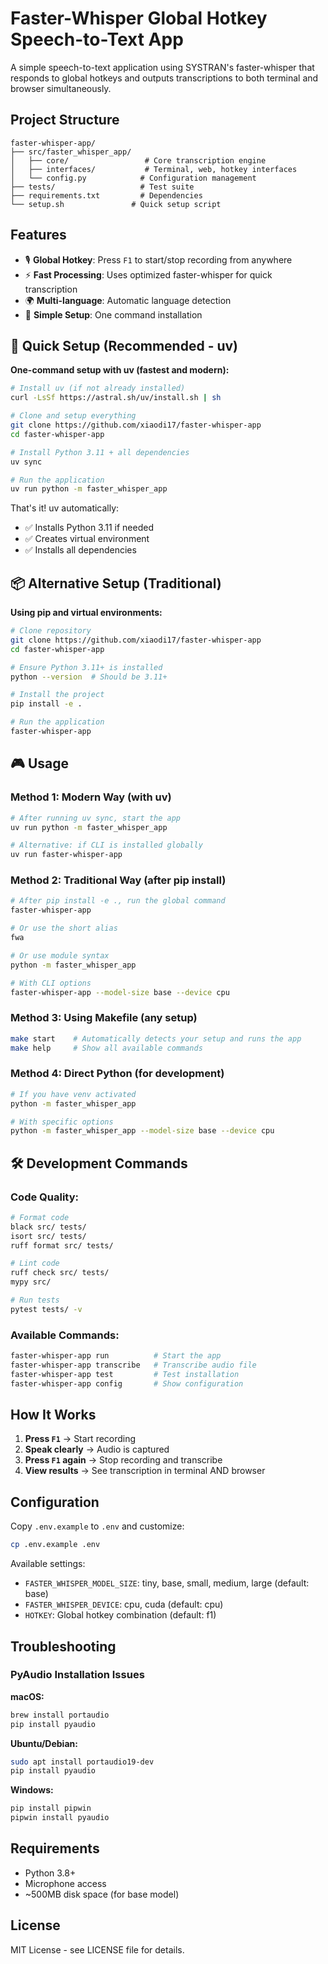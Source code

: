 # Faster-Whisper Global Hotkey Speech-to-Text App

A simple speech-to-text application using SYSTRAN's faster-whisper that responds to global hotkeys and outputs transcriptions to both terminal and browser simultaneously.

## Project Structure

```
faster-whisper-app/
├── src/faster_whisper_app/
│   ├── core/                 # Core transcription engine
│   ├── interfaces/           # Terminal, web, hotkey interfaces
│   └── config.py            # Configuration management
├── tests/                   # Test suite
├── requirements.txt         # Dependencies
└── setup.sh               # Quick setup script
```

## Features

- 🎙️ **Global Hotkey**: Press `F1` to start/stop recording from anywhere
- ⚡ **Fast Processing**: Uses optimized faster-whisper for quick transcription
- 🌍 **Multi-language**: Automatic language detection
- 🎯 **Simple Setup**: One command installation

## 🚀 Quick Setup (Recommended - uv)

**One-command setup with uv (fastest and modern):**

```bash
# Install uv (if not already installed)
curl -LsSf https://astral.sh/uv/install.sh | sh

# Clone and setup everything
git clone https://github.com/xiaodi17/faster-whisper-app
cd faster-whisper-app

# Install Python 3.11 + all dependencies
uv sync

# Run the application
uv run python -m faster_whisper_app
```

That's it! uv automatically:

- ✅ Installs Python 3.11 if needed
- ✅ Creates virtual environment
- ✅ Installs all dependencies

## 📦 Alternative Setup (Traditional)

**Using pip and virtual environments:**

```bash
# Clone repository
git clone https://github.com/xiaodi17/faster-whisper-app
cd faster-whisper-app

# Ensure Python 3.11+ is installed
python --version  # Should be 3.11+

# Install the project
pip install -e .

# Run the application
faster-whisper-app
```

## 🎮 Usage

### **Method 1: Modern Way (with uv)**

```bash
# After running uv sync, start the app
uv run python -m faster_whisper_app

# Alternative: if CLI is installed globally
uv run faster-whisper-app
```

### **Method 2: Traditional Way (after pip install)**

```bash
# After pip install -e ., run the global command
faster-whisper-app

# Or use the short alias
fwa

# Or use module syntax
python -m faster_whisper_app

# With CLI options
faster-whisper-app --model-size base --device cpu
```

### **Method 3: Using Makefile (any setup)**

```bash
make start    # Automatically detects your setup and runs the app
make help     # Show all available commands
```

### **Method 4: Direct Python (for development)**

```bash
# If you have venv activated
python -m faster_whisper_app

# With specific options
python -m faster_whisper_app --model-size base --device cpu
```

## 🛠️ Development Commands

### **Code Quality:**

```bash
# Format code
black src/ tests/
isort src/ tests/
ruff format src/ tests/

# Lint code
ruff check src/ tests/
mypy src/

# Run tests
pytest tests/ -v
```

### **Available Commands:**

```bash
faster-whisper-app run          # Start the app
faster-whisper-app transcribe   # Transcribe audio file
faster-whisper-app test         # Test installation
faster-whisper-app config       # Show configuration
```

## How It Works

1. **Press `F1`** → Start recording
2. **Speak clearly** → Audio is captured
3. **Press `F1` again** → Stop recording and transcribe
4. **View results** → See transcription in terminal AND browser

## Configuration

Copy `.env.example` to `.env` and customize:

```bash
cp .env.example .env
```

Available settings:

- `FASTER_WHISPER_MODEL_SIZE`: tiny, base, small, medium, large (default: base)
- `FASTER_WHISPER_DEVICE`: cpu, cuda (default: cpu)
- `HOTKEY`: Global hotkey combination (default: f1)

## Troubleshooting

### PyAudio Installation Issues

**macOS:**

```bash
brew install portaudio
pip install pyaudio
```

**Ubuntu/Debian:**

```bash
sudo apt install portaudio19-dev
pip install pyaudio
```

**Windows:**

```bash
pip install pipwin
pipwin install pyaudio
```

## Requirements

- Python 3.8+
- Microphone access
- ~500MB disk space (for base model)

## License

MIT License - see LICENSE file for details.
